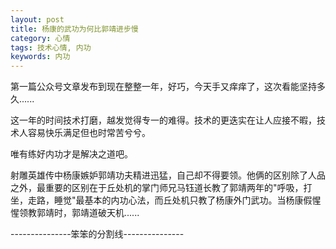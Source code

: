 ```yaml
---
layout: post
title: 杨康的武功为何比郭靖进步慢
category: 心情
tags: 技术心情, 内功
keywords: 内功
---  
```


第一篇公众号文章发布到现在整整一年，好巧，今天手又痒痒了，这次看能坚持多久......  

这一年的时间技术打磨，越发觉得专一的难得。技术的更迭实在让人应接不暇，技术人容易快乐满足但也时常苦兮兮。  

唯有练好内功才是解决之道吧。  

射雕英雄传中杨康嫉妒郭靖功夫精进迅猛，自己却不得要领。他俩的区别除了人品之外，最重要的区别在于丘处机的掌门师兄马钰道长教了郭靖两年的"呼吸，打坐，走路，睡觉"最基本的内功心法，而丘处机只教了杨康外门武功。当杨康假惺惺领教郭靖时，郭靖道破天机......
​








---------------笨笨的分割线---------------
